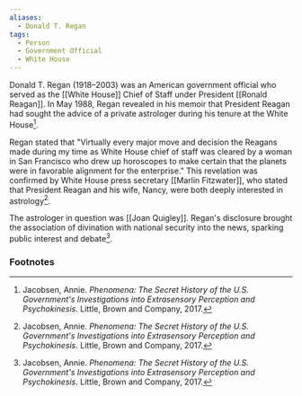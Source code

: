 ```yaml
---
aliases:
  - Donald T. Regan
tags:
  - Person
  - Government Official
  - White House
---
```

Donald T. Regan (1918–2003) was an American government official who served as the [[White House]] Chief of Staff under President [[Ronald Reagan]]. In May 1988, Regan revealed in his memoir that President Reagan had sought the advice of a private astrologer during his tenure at the White House[^1].

Regan stated that "Virtually every major move and decision the Reagans made during my time as White House chief of staff was cleared by a woman in San Francisco who drew up horoscopes to make certain that the planets were in favorable alignment for the enterprise." This revelation was confirmed by White House press secretary [[Marlin Fitzwater]], who stated that President Reagan and his wife, Nancy, were both deeply interested in astrology[^1].

The astrologer in question was [[Joan Quigley]]. Regan's disclosure brought the association of divination with national security into the news, sparking public interest and debate[^1].

### Footnotes
[^1]: Jacobsen, Annie. *Phenomena: The Secret History of the U.S. Government's Investigations into Extrasensory Perception and Psychokinesis*. Little, Brown and Company, 2017.
